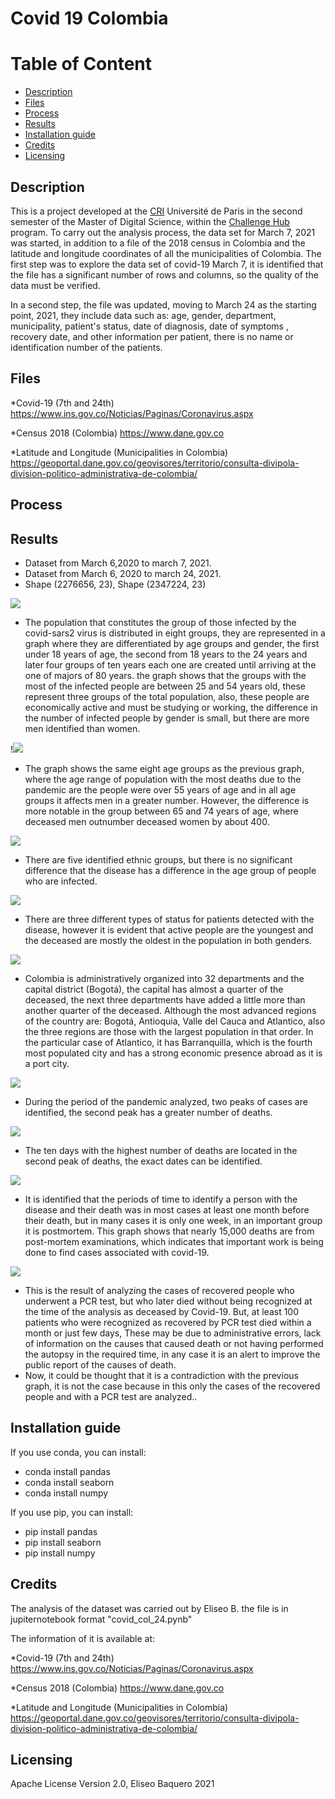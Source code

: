 Covid 19 Colombia
================
Table of Content
================
  * [Description](#description)
  * [Files](#files)
  * [Process](#process)
  * [Results](#results)
  * [Installation guide](#installation-guide)
  * [Credits](#credits)
  * [Licensing](#licensing)
  
## Description
This is a project developed at the [CRI](https://cri-paris.org/en) Université de Paris in the second semester of the Master of Digital Science, within the [Challenge Hub](https://master.cri-paris.org/en/challenge-hub) program.
To carry out the analysis process, the data set for March 7, 2021 was started, in addition to a file of the 2018 census in Colombia and the latitude and longitude coordinates of all the municipalities of Colombia.
The first step was to explore the data set of covid-19 March 7, it is identified that the file has a significant number of rows and columns, so the quality of the data must be verified.

In a second step, the file was updated, moving to March 24 as the starting point, 2021, they include data such as: age, gender, department, municipality, patient's status, date of diagnosis, date of symptoms , recovery date, and other information per patient, there is no name or identification number of the patients.

## Files
  *Covid-19 (7th and 24th)
https://www.ins.gov.co/Noticias/Paginas/Coronavirus.aspx

  *Census 2018 (Colombia)
https://www.dane.gov.co

  *Latitude and Longitude (Municipalities in Colombia)
https://geoportal.dane.gov.co/geovisores/territorio/consulta-divipola-division-politico-administrativa-de-colombia/

## Process


## Results
* Dataset from March 6,2020 to march 7, 2021.
* Dataset from March 6, 2020 to march 24, 2021.
* Shape (2276656, 23), Shape (2347224, 23)

![](Images/Distribution%20Covid-19.png)
- The population that constitutes the group of those infected by the covid-sars2 virus is distributed in eight groups, they are represented in a graph where they are differentiated by age groups and gender, the first under 18 years of age, the second from 18 years to the 24 years and later four groups of ten years each one are created until arriving at the one of majors of 80 years. the graph shows that the groups with the most of the infected people are between 25 and 54 years old, these represent three groups of the total population, also, these people are economically active and must be studying or working, the difference in the number of infected people by gender is small, but there are more men identified than women.

!![](Images/Deceased%20groups.png)
- The graph shows the same eight age groups as the previous graph, where the age range of population with the most deaths due to the pandemic are the people were over 55 years of age and in all age groups it affects men in a greater number. However, the difference is more notable in the group between 65 and 74 years of age, where deceased men outnumber deceased women by about 400.

![](Images/Ethnic%20groups.png)
- There are five identified ethnic groups, but there is no significant difference that the disease has a difference in the age group of people who are infected.

![](Images/Location%202.png)
- There are three different types of status for patients detected with the disease, however it is evident that active people are the youngest and the deceased are mostly the oldest in the population in both genders.

![](Images/Distribution%20by%20departments.png)
- Colombia is administratively organized into 32 departments and the capital district (Bogotá), the capital has almost a quarter of the deceased, the next three departments have added a little more than another quarter of the deceased. Although the most advanced regions of the country are: Bogotá, Antioquia, Valle del Cauca and Atlantico, also the three regions are those with the largest population in that order. In the particular case of Atlantico, it has Barranquilla, which is the fourth most populated city and has a strong economic presence abroad as it is a port city.

![](Images/Evolution.png)
- During the period of the pandemic analyzed, two peaks of cases are identified, the second peak has a greater number of deaths.

![](Images/top%20days.png)
- The ten days with the highest number of deaths are located in the second peak of deaths, the exact dates can be identified.

![](Images/time%20of%20diagnosis.png)
- It is identified that the periods of time to identify a person with the disease and their death was in most cases at least one month before their death, but in many cases it is only one week, in an important group it is postmortem. This graph shows that nearly 15,000 deaths are from post-mortem examinations, which indicates that important work is being done to find cases associated with covid-19.

![](Images/test%20of%20PCR.png)
- This is the result of analyzing the cases of recovered people who underwent a PCR test, but who later died without being recognized at the time of the analysis as deceased by Covid-19. But, at least 100 patients who were recognized as recovered by PCR test died within a month or just few days, These may be due to administrative errors, lack of information on the causes that caused death or not having performed the autopsy in the required time, in any case it is an alert to improve the public report of the causes of death.
- Now, it could be thought that it is a contradiction with the previous graph, it is not the case because in this only the cases of the recovered people and with a PCR test are analyzed..

## Installation guide

If you use conda, you can install: 

   * conda install pandas
   * conda install seaborn
   * conda install numpy

If you use pip, you can install: 

   * pip install pandas
   * pip install seaborn
   * pip install numpy
    
## Credits
The analysis of the dataset was carried out by Eliseo B.
the file is in jupiternotebook format "covid_col_24.pynb"

The information of it is available at:

 *Covid-19 (7th and 24th)
https://www.ins.gov.co/Noticias/Paginas/Coronavirus.aspx

  *Census 2018 (Colombia)
https://www.dane.gov.co

  *Latitude and Longitude (Municipalities in Colombia)
https://geoportal.dane.gov.co/geovisores/territorio/consulta-divipola-division-politico-administrativa-de-colombia/

## Licensing
 Apache License Version 2.0, Eliseo Baquero 2021
